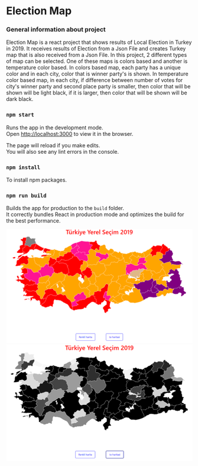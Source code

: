 # Election Map

### General information about project

Election Map is a react project that shows results of Local Election in Turkey in 2019. It receives results of Election from a Json File and creates Turkey map that is also received from a Json File. In this project, 2 different types of map can be selected. One of these maps is colors based and another is temperature color based. In colors based map, each party has a unique color and in each city, color that is winner party's is shown. In temperature color based map, in each city, if difference between number of votes for city's winner party and second place party is smaller, then color that will be shown will be light black, if it is larger, then color that will be shown will be dark black.


### `npm start`

Runs the app in the development mode.<br>
Open [http://localhost:3000](http://localhost:3000) to view it in the browser.

The page will reload if you make edits.<br>
You will also see any lint errors in the console.

### `npm install`

To install npm packages.<br>

### `npm run build`

Builds the app for production to the `build` folder.<br>
It correctly bundles React in production mode and optimizes the build for the best performance.


![""](./sample_photos/photo1.png)
![""](./sample_photos/photo2.png)